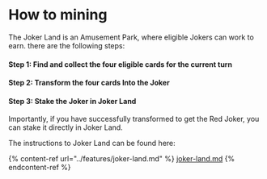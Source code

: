 # How to mining

​The Joker Land is an Amusement Park, where eligible Jokers can work to earn. there are the following steps:

#### Step 1: Find and collect the four eligible cards for the current turn&#x20;

#### Step 2: Transform the four cards Into the Joker​&#x20;

#### Step 3: Stake the Joker in Joker Land

Importantly, if you have successfully transformed to get the Red Joker, you can stake it directly in Joker Land.

The instructions to Joker Land can be found here:

{% content-ref url="../features/joker-land.md" %}
[joker-land.md](../features/joker-land.md)
{% endcontent-ref %}
